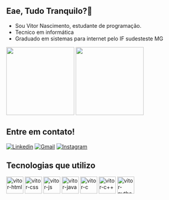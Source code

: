## Eae, Tudo Tranquilo?👋 

- Sou Vitor Nascimento, estudante de programação.
- Tecnico em informática
- Graduado em sistemas para internet pelo IF sudesteste MG

<div>
  <img height = "180cm" src="https://github-readme-stats.vercel.app/api?username=VitorSVNascimento&show_icons=true&theme=radical"/>
  <img height = "180cm" src="https://github-readme-stats.vercel.app/api/top-langs/?username=VitorSVNascimento&layout=compact&theme=radical"/>  
</div>

## Entre em contato!
[![Linkedin](https://img.shields.io/badge/LinkedIn-0077B5?style=for-the-badge&logo=linkedin&logoColor=white)](https://www.linkedin.com/in/vitor-samuel-9a57a6252)
[![Gmail](https://img.shields.io/badge/Gmail-D14836?style=for-the-badge&logo=gmail&logoColor=white)](mailto:vitorsamuel0808@gmail.com)
[![Instagram](https://img.shields.io/badge/Instagram-E4405F?style=for-the-badge&logo=instagram&logoColor=white)](https://www.instagram.com/vitor_n8/)

## Tecnologias que utilizo

<div>
  <img align="center" alt="vitor-html" height="45" widht="60" src="https://cdn.jsdelivr.net/gh/devicons/devicon/icons/html5/html5-original.svg" />
  <img align="center" alt="vitor-css" height="45" widht="60" src="https://cdn.jsdelivr.net/gh/devicons/devicon/icons/css3/css3-original.svg" />
  <img align="center" alt="vitor-js" height="45" widht="60" src="https://cdn.jsdelivr.net/gh/devicons/devicon/icons/javascript/javascript-original.svg" />
  <img align="center" alt="vitor-java" height="45" widht="60" src="https://cdn.jsdelivr.net/gh/devicons/devicon/icons/java/java-original.svg" />
  <img align="center" alt="vitor-c" height="45" widht="60" src="https://cdn.jsdelivr.net/gh/devicons/devicon/icons/c/c-original.svg" />
  <img align="center" alt="vitor-c++" height="45" widht="60" src="https://cdn.jsdelivr.net/gh/devicons/devicon/icons/cplusplus/cplusplus-original.svg" />
  <img align="center" alt="vitor-python" height="45" widht="60" src="https://cdn.jsdelivr.net/gh/devicons/devicon/icons/python/python-original.svg" />
</div>

<!---


<!---
VitorSVNascimento/VitorSVNascimento is a ✨ special ✨ repository because its `README.md` (this file) appears on your GitHub profile.
You can click the Preview link to take a look at your changes.
--->
